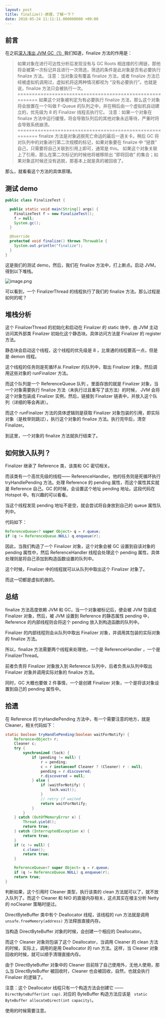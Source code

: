 ```yaml
---
layout: post
title: finalize()-原理，了解一下？
date: 2018-05-24 11:11:11.000000000 +09:00
---
```

## 前言

在之前[深入浅出 JVM GC（1）](https://www.jianshu.com/p/f29d013c4f46)我们知道，finalize 方法的作用是：
> 如果对象在进行可达性分析后发现没有与 GC Roots 相连接的引用链，那他将会被第一次标记并且进行一次筛选，筛选的条件是此对象是否有必要执行 finalize 方法。
注意：当对象没有覆盖 finalize 方法，或者 finalize 方法已经被虚拟机调用过，虚拟机将这两种情况都视为 “没有必要执行”。也就是说，finalize 方法只会被执行一次。
=========================================================
如果这个对象被判定为有必要执行 finalize 方法，那么这个对象将会放置在一个叫做 F-Queue 的队列之中，并在稍后由一个虚拟机自动建立的，优先级为 8 的 Finalizer 线程去执行它。
注意：如果一个对象在 finalize 方法中运行缓慢，将会导致队列后的其他对象永远等待，严重时将会导致系统崩溃。
=========================================================
finalize 方法是对象逃脱死亡命运的最后一道关卡。稍后 GC 将对队列中的对象进行第二次规模的标记，如果对象要在 finalize 中 “拯救” 自己，只需要将自己关联到引用上即可，通常是 this。
如果这个对象关联上了引用，那么在第二次标记的时候他将被移除出 “即将回收” 的集合；如果对象这时候还没有逃脱，那基本上就是真的被回收了。

那么，就看看这个方法的具体原理。

## 测试 demo

```java
public class FinalizeTest {

  public static void main(String[] args) {
    FinalizeTest f = new FinalizeTest();
    f = null;
    System.gc();
  }

  @Override
  protected void finalize() throws Throwable {
    System.out.println("finalize");
  }
}
```

这是我们的测试 demo，然后，我们在 finalize 方法中，打上断点。启动 JVM，得到以下堆栈。

![image.png](https://upload-images.jianshu.io/upload_images/4236553-ff5f179a0cfd5024.png?imageMogr2/auto-orient/strip%7CimageView2/2/w/1240)

可以看到，一个 FinalizerThread 的线程执行了我们的 finalize 方法。那么过程是如何的呢？

## 堆栈分析

这个 FinalizerThread 的初始化和启动在 Finalizer 的 static 块中，由 JVM 主动访问其外部类 Finalizer 初始化这个静态块。具体访问方法是 Finalizer 的 register 方法。

静态块会启动这个线程，这个线程的优先级是 8 ，比普通的线程要高一点，但是是 demon 线程。

这个线程的任务则是死循环从 Finalizer 的队列中，取出 Finalizer 对象，然后调用这些对象的 runFinalizer 方法。

而这个队列是一个 ReferenceQueue 队列 。里面存放的就是 Finalizer 对象，当一个对象需要执行 finalize 方法（未执行过且重写了该方法）的时候， JVM 会将这个对象包装成 Finalizer 实例，然后，链接到 Finalizer 链表中，并放入这个队列（详细的等会再讲）。

  而这个 runFinalizer 方法的具体逻辑则是获取 Finalizer 对象包装的引用，即实际对象（是枚举则跳过），执行这个对象的 finalize 方法。执行完毕后，清空 Finalizer。

到这里，一个对象的 finalize 方法就执行结束了。

## 如何放入队列？

Finalizer 继承了 Reference 类，该类和 GC  密切相关。

而该类有一个高优先级的线程—— ReferenceHandler。他的任务则是死循环执行 tryHandlePending 方法。处理 Reference  的 pending 属性，而这个属性其实就是 Reference 自己。GC 的时候，会设置这个地址 pending 地址。这段代码在  Hotspot 中。有兴趣的可以看看。

当这个线程发现 pending 地址不是空，就会尝试将自身放到自己的 queue 属性队列中。

代码如下：

```java
ReferenceQueue<? super Object> q = r.queue;
if (q != ReferenceQueue.NULL) q.enqueue(r);
```

因此，当我们构造了一个 Finalizer 对象，这个对象会被 GC 设置到自该对象的 pending 属性中，然后 ReferenceHandler 线程会处理这个  pending 属性，具体处理则是将自己添加到构造函数设置的队列中。

这个时候，Finalizer 中的线程就可以从队列中取出这个 Finalizer 对象了。

而这一切都是虚拟机做的。

## 总结

finalize 方法高度依赖 JVM 和 GC，当一个对象被标记后，便会被 JVM 包装成 Finalizer 对象，然后，被 JVM 设置到 Reference 的静态属性  pending 中，Reference 的内部线程则会将这个 pending 放入到构造函数的队列中。

Finalizer 的内部线程则会从队列中取出 Finalizer 对象，并调用其包装的实际对象的 finalize 方法。


所以，finalize 方法需要两个线程来处理他，一个是 ReferenceHandler ，一个是  FinalizerThread。

前者负责将 Finalizer 对象放入到 Reference 队列中，后者负责从队列中取出 Finalizer 对象并调用实际对象的 finalize 方法。

同时，GC 大概也要做 2 件事情，一个是创建 Finalizer 对象，一个是将该对象设置到自己的 pending 属性中。


## 拾遗

在 Reference 的 tryHandlePending 方法中，有一个需要注意的地方，就是 Cleaner，相关代码如下：

```java
static boolean tryHandlePending(boolean waitForNotify) {
    Reference<Object> r;
    Cleaner c;
    try {
        synchronized (lock) {
            if (pending != null) {
                r = pending;
                c = r instanceof Cleaner ? (Cleaner) r : null;
                pending = r.discovered;
                r.discovered = null;
            } else {
                if (waitForNotify) {
                    lock.wait();
                }
                // retry if waited
                return waitForNotify;
            }
        }
    } catch (OutOfMemoryError x) {
        Thread.yield();
        return true;
    } catch (InterruptedException x) {
        return true;
    }
    if (c != null) {
        c.clean();
        return true;
    }

    ReferenceQueue<? super Object> q = r.queue;
    if (q != ReferenceQueue.NULL) q.enqueue(r);
    return true;
}
```

判断如果，这个引用时 Cleaner  类型，执行该类的 clean 方法就可以了，就不放入队列了。而这个 Cleaner  和  NIO 的直接内存相关，这点其实在楼主分析 Netty 的 noCleaner 策略时提过。

DirectByteBuffer 类中有个 Deallocator 线程，该线程的 run 方法就是调用 `unsafe.freeMemory(address)` 方法释放直接内存。

当构造 DirectByteBuffer 对象的时候，会创建一个相应的 Deallocator。

而这个 Cleaner 对象则包装了这个 Deallocator，当调用 Cleaner 的 clean 方法的时候，实际上，调用的是用 Deallocator 的 run 方法。这样，当 Cleaner 对象回收的时候，就可以顺手清理直接内存。

由于 DirectByteBuffer 对象中的 Cleaner 目前除了自己使用外，无他人使用，那么当 DirectByteBuffer 被回收时，Cleaner 也会被回收，自然，也就会执行 Finalizer 的逻辑了。

注意：这个 Deallocator 线程只有一个构造方法会创建它 —— `DirectByteBuffer(int cap)`. 对应的 ByteBuffer 构造方法应该是 ` static ByteBuffer allocateDirect(int capacity)`。

使用的时候需要注意。
























